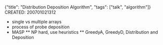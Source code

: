 {"title": "Distribution Deposition Algorithm", "tags": ["talk", "algorithm"]}
CREATED: 200701021312
 * single vs multiple arrays
 * process of probe deposition
 * MASP
 ** NP hard, use heuristics
 ** GreedyA, GreedyD, Distribution and Deposition
